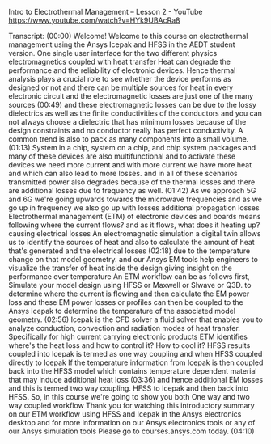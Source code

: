 Intro to Electrothermal Management – Lesson 2 - YouTube
https://www.youtube.com/watch?v=HYk9UBAcRa8

Transcript:
(00:00) Welcome! Welcome to this course on electrothermal management using the Ansys Icepak and HFSS in the AEDT student version. One single user interface for the two different physics electromagnetics coupled with heat transfer Heat can degrade the performance and the reliability of electronic devices. Hence thermal analysis plays a crucial role to see whether the device performs as designed or not and there can be multiple sources for heat in every electronic circuit and the electromagnetic losses are just one of the many sources
(00:49) and these electromagnetic losses can be due to the lossy dielectrics as well as the finite conductivities of the conductors and you can not always choose a dielectric that has minimum losses because of the design constraints and no conductor really has perfect conductivity. A common trend is also to pack as many components into a small volume.
(01:13) System in a chip, system on a chip, and chip system packages and many of these devices are also multifunctional and to activate these devices we need more current and with more current we have more heat and which can also lead to more losses. and in all of these scenarios transmitted power also degrades because of the thermal losses and there are additional losses due to frequency as well.
(01:42) As we approach 5G and 6G we're going upwards towards the microwave frequencies and as we go up in frequency we also go up with losses additional propagation losses Electrothermal management (ETM) of electronic devices and boards means following where the current flows? and as it flows, what does it heating up? causing electrical losses An electromagnetic simulation a digital twin allows us to identify the sources of heat and also to calculate the amount of heat that's generated and the electrical losses
(02:18) due to the temperature change on that model geometry. and our Ansys EM tools help engineers to visualize the transfer of heat inside the design giving insight on the performance over temperature An ETM workflow can be as follows first, Simulate your model design using HFSS or Maxwell or SIwave or Q3D. to determine where the current is flowing and then calculate the EM power loss and these EM power losses or profiles can then be coupled to the Ansys Icepak to determine the temperature of the associated model geometry.
(02:56) Icepak is the CFD solver a fluid solver that enables you to analyze conduction, convection and radiation modes of heat transfer. Specifically for high current carrying electronic products ETM identifies where's the heat loss and how to control it? How to cool it? HFSS results coupled into Icepak is termed as one way coupling and when HFSS coupled directly to Icepak If the temperature information from Icepak is then coupled back into the HFSS model which contains temperature dependent material that may induce additional heat loss
(03:36) and hence additional EM losses and this is termed two way coupling. HFSS to Icepak and then back into HFSS. So, in this course we're going to show you both One way and two way coupled workflow Thank you for watching this introductory summary on our ETM workflow using HFSS and Icepak in the Ansys electronics desktop and for more information on our Ansys electronics tools or any of our Ansys simulation tools Please go to courses.ansys.com today.
(04:10) 
